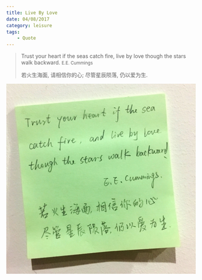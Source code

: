 ```yaml
---
title: Live By Love
date: 04/08/2017
category: leisure
tags:
    - Quote
---
```


<blockquote class="blockquote-center" >
Trust your heart if the seas catch fire,
live by love though the stars walk backward.
<small>E.E. Cummings</small>

若火生海面, 请相信你的心;
尽管星辰陨落, 仍以爱为生.
</blockquote>

![](/uploads/ee-commings.jpg)